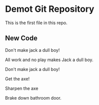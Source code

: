# Demot Git Repository

This is the first file in this repo.

## New Code

Don't make jack a dull boy!

All work and no play makes Jack a dull boy.

Don't make jack a dull boy!

Get the axe!

Sharpen the axe

Brake down bathroom door.
